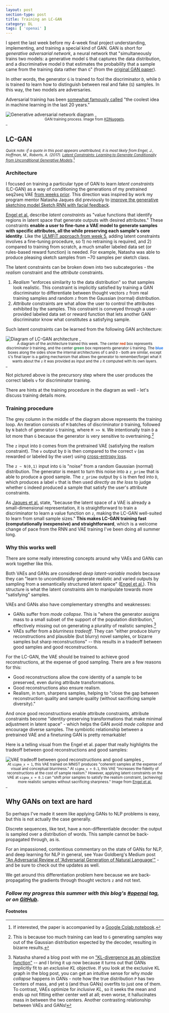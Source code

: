 ```yaml
---
layout: post
section-type: post
title: Training an LC-GAN
category: DL
tags: [ 'openai' ]
---
```


I spent the last week before my 4-week final project understanding, implementing, and training a special kind of GAN. GAN is short for _generative adversarial network_, a neural network that "simultaneously trains two models: a generative model `G` that captures the data distribution, and a discriminative model `D` that estimates the probability that a sample came from the training data rather than `G`" (from the [original GAN paper](https://arxiv.org/abs/1406.2661)).

In other words, the generator `G` is trained to fool the discriminator `D`, while `D` is trained to learn how to distinguish between real and fake (`G`) samples. In this way, the two models are adversaries.

Adversarial training has been [somewhat famously called](https://youtu.be/IbjF5VjniVE?t=42m10s) "the coolest idea in machine learning in the last 20 years."

<img src="/img/posts/gan.png" alt="Generative adversarial network diagram" style="max-width: 645px;">
<small>_<center>GAN training process. Image from <a href='https://www.kdnuggets.com/2017/01/generative-adversarial-networks-hot-topic-machine-learning.html'>KDNuggets</a>.</center>_</small>

## LC-GAN

<small>_Quick note: if a quote in this post appears unattributed, it is most likely from Engel, J., Hoffman, M., Roberts, A. (2017). [Latent Constraints: Learning to Generate Conditionally from Unconditional Generative Models](https://arxiv.org/abs/1711.05772)_.[^colab]</small>

### Architecture

I focused on training a particular type of GAN to learn _latent constraints_ (LC-GAN) as a way of conditioning the generations of my pretrained seq2seq VAE [from weeks prior](/dl/2018/06/29/energy-and-vae#seq2seq-vae-for-text-generation). This direction was inspired by work my program mentor Natasha Jaques did previously to [improve the generative sketching model Sketch RNN with facial feedback](https://arxiv.org/abs/1802.04877).

[Engel et al.](https://arxiv.org/abs/1711.05772) describe _latent constraints_ as "value functions that identify regions in latent space that generate outputs with desired attributes." These constraints **enable a user to fine-tune a VAE model to generate samples with specific attributes, all the while preserving each sample's core identity**. Like the [ULMFiT approach from week 5](/dl/2018/07/06/not-enough-attention#kaggle--ulmfit), adding latent constraints involves a fine-tuning procedure, so 1) no retraining is required, and 2) compared to training from scratch, a much smaller labeled data set (or rules-based reward function) is needed. For example, Natasha was able to produce pleasing sketch samples from ~70 samples per sketch class.

The latent constraints can be broken down into two subcategories - the _realism_ constraint and the _attribute_ constraints.
1. _Realism_ "enforces similarity to the data distribution" so that samples look realistic. This constraint is implicitly satisfied by training a GAN discriminator to differentiate between thought vectors `z` from real training samples and random `z` from the Gaussian (normal) distribution.
2. _Attribute_ constraints are what allow the user to control the attributes exhibited by the samples. This constraint is conveyed through a user-provided labeled data set or reward function that lets another GAN discriminator know what constitutes a satisfying sample.

Such latent constraints can be learned from the following GAN architecture:

<img src="/img/posts/LC-GAN.svg" alt="Diagram of LC-GAN architecture" style="max-width: 645px;">
<small>_<center>A diagram of the architecture trained this week. The center <span style='color: #d53400'><strong>red</strong></span> box represents discriminator <code class="highlighter-rouge">D</code> training, and the center <span style='color: #248f46'><strong>green</strong></span> box represents generator <code class="highlighter-rouge">G</code> training. The <span style='color: #2177eb'><strong>blue</strong></span> boxes along the sides show the internal architectures of <code class="highlighter-rouge">G</code> and <code class="highlighter-rouge">D</code> - both are similar, except <code class="highlighter-rouge">G</code>'s final layer is a gating mechanism that allows the generator to remember/forget what it wants about the <code class="highlighter-rouge">z</code> it was provided as input and the <code class="highlighter-rouge">z</code> it computed with its own layers.</center>_</small>

Not pictured above is the precursory step where the user produces the correct labels `v` for discriminator training.

There are hints at the training procedure in the diagram as well - let's discuss training details more.

### Training procedure

The grey column in the middle of the diagram above represents the training loop. An iteration consists of `M` batches of discriminator `D` training, followed by `N` batch of generator `G` training, where `M >> N`. We intentionally train `D` a lot more than `G` because the generator is very sensitive to overtraining.[^overtraining-g]

The <code class="highlighter-rouge">z</code> input into <code class="highlighter-rouge">D</code> comes from the pretrained VAE (satisfying the realism constraint). The `v` output by `D` is then compared to the correct `v` (as rewarded or labeled by the user) using [cross-entropy loss](https://pytorch.org/docs/stable/nn.html#torch.nn.CrossEntropyLoss).

The <code class="highlighter-rouge">z ~ N(0,1)</code> input into <code class="highlighter-rouge">G</code> is "noise" from a random Gaussian (normal) distribution. The generator is meant to turn this noise into a `z_prime` that is able to produce a good sample. The `z_prime` output by `G` is then fed into `D`, which produces a label `v` that is then used _directly as the loss_ to judge whether `G` indeed produced a sample that satisfy the user's attribute constraints.

As [Jaques et al.](https://arxiv.org/abs/1802.04877) state, "because the latent space of a VAE is already a small-dimensional representation, it is straightforward to train a discriminator to learn a value function on `z`, making the LC-GAN well-suited to learn from small sample sizes." **This makes LC-GAN training fast (computationally inexpensive) and straightforward**, which is a welcome change of pace from the RNN and VAE training I've been doing all summer long.

### Why this works well

There are some really interesting concepts around why VAEs and GANs can work together like this.

Both VAEs and GANs are considered _deep latent-variable models_ because they can "learn to unconditionally generate realistic and varied outputs by sampling from a semantically structured latent space" ([Engel et al.](https://arxiv.org/abs/1711.05772)). This structure is what the latent constraints aim to manipulate towards more "satisfying" samples.


VAEs and GANs also have complementary strengths and weaknesses:
- GANs suffer from _mode collapse_. This is "where the generator assigns mass to a small subset of the support of the population distribution," effectively missing out on generating a plurality of realistic samples.[^gan-kl]
- VAEs suffer from a _blurriness tradeoff_. They can "either produce blurry reconstructions and plausible (but blurry) novel samples, or bizarre samples but sharp reconstructions" -- this results in a tradeoff between good samples and good reconstructions.

For the LC-GAN, the VAE should be trained to achieve good reconstructions, at the expense of good sampling. There are a few reasons for this:
- Good reconstructions allow the core identity of a sample to be preserved, even during attribute transformations.
- Good reconstructions also ensure realism.
- Realism, in turn, sharpens samples, helping to "close the gap between reconstruction quality and sample quality (without sacrificing sample diversity)."

And once good reconstructions enable attribute constraints, attribute constraints become "identity-preserving transformations that make minimal adjustment in latent space" - which helps the GAN avoid _mode collapse_ and encourage diverse samples. The symbiotic relationship between a pretrained VAE and a finetuning GAN is pretty remarkable!

Here is a telling visual from the Engel et al. paper that really highlights the tradeoff between good reconstructions and good samples:

<img src="/img/posts/vae-tradeoffs.png" alt="VAE tradeoff between good reconstructions and good samples" style="max-width: 500px;">
<small>_<center>At <code class="highlighter-rouge">sigma_x = 1</code>, this VAE trained on MNIST produces "coherent samples at the expense of visual and conceptual blurriness." At <code class="highlighter-rouge">sigma_x = 0.1</code>, this VAE "increases the fidelity of reconstructions at the cost of sample realism." However, applying latent constraints on the VAE at <code class="highlighter-rouge">sigma_x = 0.1</code> can "shift prior samples to satisfy the realism constraint, [achieving] more realistic samples without sacrificing sharpness." Image from <a href="https://arxiv.org/abs/1711.05772">Engel et al.</a></center>_</small>

## Why GANs on text are hard

So perhaps I've made it seem like applying GANs to NLP problems is easy, but this is not actually the case generally.

Discrete sequences, like text, have a non-differentiable decoder: the output is sampled over a distribution of words. This sample cannot be back-propagated through, as is.

For an impassioned, contentious commentary on the state of GANs for NLP, and deep learning for NLP in general, see Yoav Goldberg's Medium post ["An Adversarial Review of 'Adversarial Generation of Natural Language'"](https://medium.com/@yoav.goldberg/an-adversarial-review-of-adversarial-generation-of-natural-language-409ac3378bd7) - and be sure to check out the updates as well.

We get around this differentiation problem here because we are back-propagating the gradients through thought vectors `z` and not text.

### _Follow my progress this summer with this blog's [#openai](/tags/openai) tag, or on [GitHub](https://github.com/iconix/openai)._

#### Footnotes

[^colab]: If interested, the paper is accompanied by a [Google Colab notebook](https://colab.research.google.com/notebooks/latent_constraints/latentconstraints.ipynb#scrollTo=8w2CSFQvkALu).
[^overtraining-g]: This is because too much training can lead to `G` generating samples way out of the Gaussian distribution expected by the decoder, resulting in bizarre results.
[^gan-kl]: Natasha shared a blog post with me on ["KL-divergence as an objective function"](https://timvieira.github.io/blog/post/2014/10/06/kl-divergence-as-an-objective-function/) -- and I bring it up now because it turns out that GANs implicitly fit to an _exclusive KL_ objective. If you look at the exclusive KL graph in the blog post, you can get an intuitive sense for why _mode collapse_ happens in GANs - note how the true distribution `P` has two centers of mass, and yet `Q` (and thus GANs) overfits to just one of them. To contrast, VAEs optimize for _inclusive KL_, so it seeks the mean and ends up not fitting either center well at all; even worse, it hallucinates mass in between the two centers. Another contrasting relationship between VAEs and GANs!
